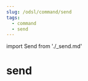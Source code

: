 ```yaml
---
slug: /odsl/command/send
tags:
  - command
  - send
---
```

import Send from './_send.md'

send
=========

<Send />